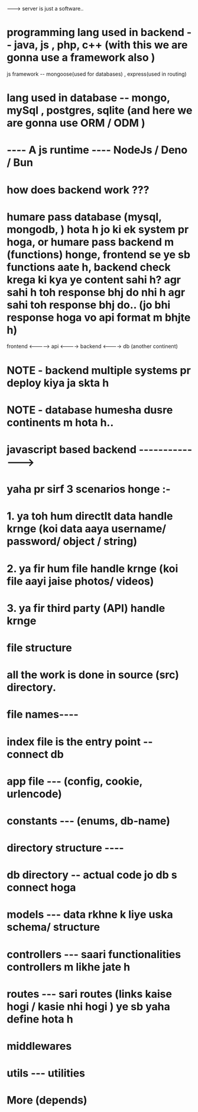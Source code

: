 ---> server is just a software..

# programming lang used in backend -- java, js , php, c++ (with this we are gonna use a framework also )

js framework -- mongoose(used for databases) , express(used in routing)

# lang used in database -- mongo, mySql , postgres, sqlite (and here we are gonna use ORM / ODM )

# ---- A js runtime ---- NodeJs / Deno / Bun

how does backend work ???
==================================================
# humare pass database (mysql, mongodb, ) hota h jo ki ek system pr hoga, or humare pass backend m (functions) honge, frontend se ye sb functions aate h, backend check krega ki kya ye content sahi h? agr sahi h toh response bhj do nhi h agr sahi toh response bhj do.. (jo bhi response hoga vo api format m bhjte h)

frontend <-----> api <----> backend <----> db (another continent)


# NOTE - backend multiple systems pr deploy kiya ja skta h 
# NOTE - database humesha dusre continents m hota h..

javascript based backend -------------->
==================================================

# yaha pr sirf 3 scenarios honge :-

# 1. ya toh hum directlt data handle krnge (koi data aaya username/ password/ object / string)
# 2. ya fir hum file handle krnge  (koi file aayi jaise photos/ videos)
# 3. ya fir third party (API) handle krnge 

file structure
==================================================

# all the work is done in source (src) directory.

file names---- 
==================================================

# index file is the entry point -- connect db
# app file --- (config, cookie, urlencode)
# constants --- (enums, db-name)

directory structure ----
==================================================

# db directory -- actual code jo db s connect hoga
# models --- data rkhne k liye uska schema/ structure
# controllers --- saari functionalities controllers m likhe jate h 
# routes --- sari routes (links kaise hogi / kasie nhi hogi ) ye sb yaha define hota h
# middlewares 
# utils --- utilities
# More (depends)
